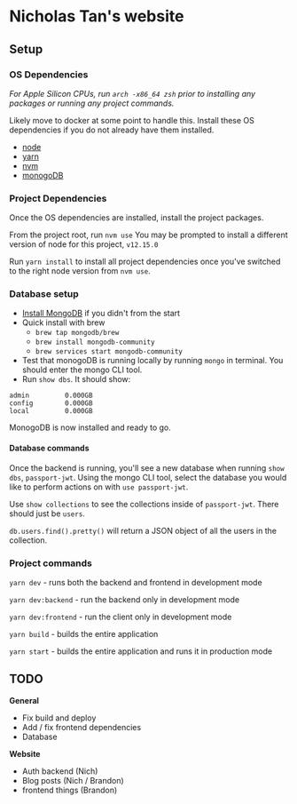 # Nicholas Tan's website

## Setup

### OS Dependencies

_For Apple Silicon CPUs, run `arch -x86_64 zsh` prior to installing any packages or running any project commands._

Likely move to docker at some point to handle this. Install these OS dependencies if you do not already have them installed.

- [node](https://nodejs.org/en/download/)
- [yarn](https://classic.yarnpkg.com/en/docs/install/#mac-stable)
- [nvm](https://github.com/nvm-sh/nvm)
- [monogoDB](https://docs.mongodb.com/manual/tutorial/install-mongodb-on-os-x/)

### Project Dependencies

Once the OS dependencies are installed, install the project packages.

From the project root, run `nvm use` You may be prompted to install a different version of node for this project, `v12.15.0`

Run `yarn install` to install all project dependencies once you've switched to the right node version from `nvm use`.

### Database setup

- [Install MongoDB](https://docs.mongodb.com/manual/tutorial/install-mongodb-on-os-x/) if you didn't from the start
- Quick install with brew
  - `brew tap mongodb/brew`
  - `brew install mongodb-community`
  - `brew services start mongodb-community`
- Test that monogoDB is running locally by running `mongo` in terminal. You should enter the mongo CLI tool.
- Run `show dbs`. It should show:

```
admin         0.000GB
config        0.000GB
local         0.000GB
```

MonogoDB is now installed and ready to go.

#### Database commands

Once the backend is running, you'll see a new database when running `show dbs`, `passport-jwt`. Using the mongo CLI tool,
select the database you would like to perform actions on with `use passport-jwt`.

Use `show collections` to see the collections inside of `passport-jwt`. There should just be `users`.

`db.users.find().pretty()` will return a JSON object of all the users in the collection.

### Project commands

`yarn dev` - runs both the backend and frontend in development mode

`yarn dev:backend` - run the backend only in development mode

`yarn dev:frontend` - run the client only in development mode

`yarn build` - builds the entire application

`yarn start` - builds the entire application and runs it in production mode

## TODO

**General**

- Fix build and deploy
- Add / fix frontend dependencies
- Database

**Website**

- Auth backend (Nich)
- Blog posts (Nich / Brandon)
- frontend things (Brandon)
